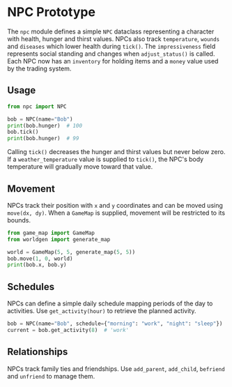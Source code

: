 # NPC Prototype

The `npc` module defines a simple `NPC` dataclass representing a character with
health, hunger and thirst values. NPCs also track `temperature`, `wounds` and
`diseases` which lower health during `tick()`. The `impressiveness` field
represents social standing and changes when `adjust_status()` is called.
Each NPC now has an `inventory` for holding items and a `money` value used
by the trading system.

## Usage

```python
from npc import NPC

bob = NPC(name="Bob")
print(bob.hunger)  # 100
bob.tick()
print(bob.hunger)  # 99
```

Calling `tick()` decreases the hunger and thirst values but never below zero.
If a `weather_temperature` value is supplied to `tick()`, the NPC's body
temperature will gradually move toward that value.

## Movement

NPCs track their position with `x` and `y` coordinates and can be moved using
`move(dx, dy)`. When a `GameMap` is supplied, movement will be restricted to its
bounds.

```python
from game_map import GameMap
from worldgen import generate_map

world = GameMap(5, 5, generate_map(5, 5))
bob.move(1, 0, world)
print(bob.x, bob.y)
```

## Schedules

NPCs can define a simple daily schedule mapping periods of the day to
activities. Use `get_activity(hour)` to retrieve the planned activity.

```python
bob = NPC(name="Bob", schedule={"morning": "work", "night": "sleep"})
current = bob.get_activity(8)  # 'work'
```

## Relationships

NPCs track family ties and friendships. Use `add_parent`, `add_child`,
`befriend` and `unfriend` to manage them.
